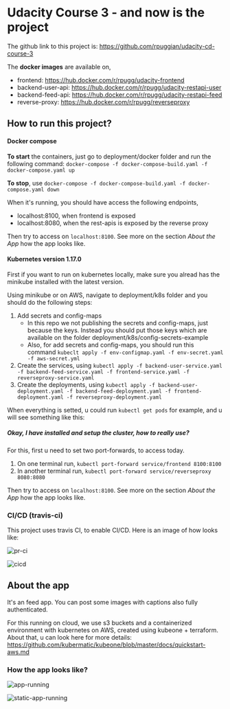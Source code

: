 # Udacity Course 3 - and now is the project

The github link to this project is: https://github.com/rpuggian/udacity-cd-course-3

The **docker images** are available on, 
- frontend: https://hub.docker.com/r/rpugg/udacity-frontend
- backend-user-api: https://hub.docker.com/r/rpugg/udacity-restapi-user
- backend-feed-api: https://hub.docker.com/r/rpugg/udacity-restapi-feed
- reverse-proxy: https://hub.docker.com/r/rpugg/reverseproxy

## How to run this project? 

#### Docker compose

**To start** the containers, just go to deployment/docker folder and run the following command: `docker-compose -f docker-compose-build.yaml -f docker-compose.yaml up` 

**To stop**, use `docker-compose -f docker-compose-build.yaml -f docker-compose.yaml down` 

When it's running, you should have access the following endpoints, 
- localhost:8100, when frontend is exposed
- localhost:8080, when the rest-apis is exposed by the reverse proxy

Then try to access on `localhost:8100`. See more on the section _About the App_ how the app looks like.

#### Kubernetes version 1.17.0

First if you want to run on kubernetes locally, make sure you alread has the minikube installed with the latest version. 

Using minikube or on AWS, navigate to deployment/k8s folder and you should do the following steps:

1. Add secrets and config-maps
    + In this repo we not publishing the secrets and config-maps, just because the keys. Instead you should put those keys which are available on the folder deployment/k8s/config-secrets-example
    + Also, for add secrets and config-maps, you should run this command `kubeclt apply -f env-configmap.yaml -f env-secret.yaml -f aws-secret.yml`
2. Create the services, using `kubectl apply -f backend-user-service.yaml -f backend-feed-service.yaml -f frontend-service.yaml -f reverseproxy-service.yaml`
3. Create the deployments, using `kubectl apply -f backend-user-deployment.yaml -f backend-feed-deployment.yaml -f frontend-deployment.yaml -f reverseproxy-deployment.yaml`

When everything is setted, u could run `kubectl get pods` for example, and u will see something like this:


##### Okay, I have installed and setup the cluster, how to really use? 

For this, first u need to set two port-forwards, to access today.
1. On one terminal run, `kubectl port-forward service/frontend 8100:8100`
1. In another terminal run, `kubectl port-forward service/reverseproxy 8080:8080`

Then try to access on `localhost:8100`. See more on the section _About the App_ how the app looks like.

### CI/CD (travis-ci)

This project uses travis CI, to enable CI/CD. Here is an image of how looks like:

![pr-ci](https://user-images.githubusercontent.com/45040629/74201666-211b9200-4c49-11ea-9a85-7176deb25cd6.png)

![cicd](https://user-images.githubusercontent.com/45040629/74201614-047f5a00-4c49-11ea-95e8-98de24afda2c.png)

## About the app

It's an feed app. You can post some images with captions also fully authenticated. 

For this running on cloud, we use s3 buckets and a containerized environment with kubernetes on AWS, created using kubeone + terraform. 
About that, u can look here for more details: https://github.com/kubermatic/kubeone/blob/master/docs/quickstart-aws.md

### How the app looks like? 

![app-running](https://user-images.githubusercontent.com/45040629/74201825-8a030a00-4c49-11ea-9a6b-54b5e7b1f608.gif)

![static-app-running](https://user-images.githubusercontent.com/45040629/74201860-a1da8e00-4c49-11ea-867b-6545d781f8bd.png)
